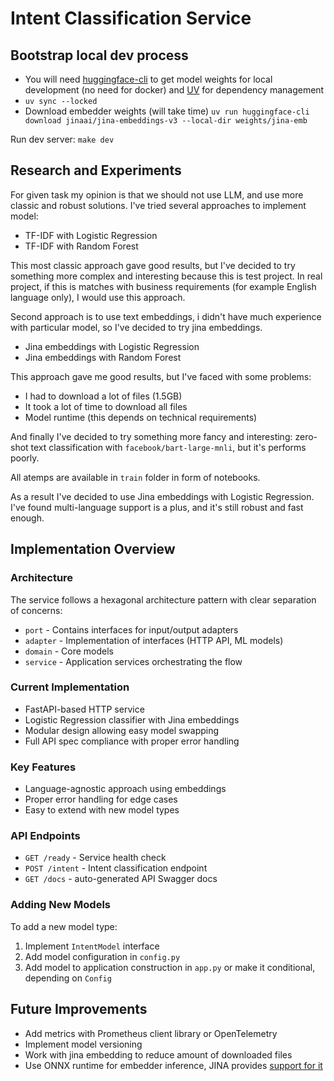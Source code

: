 # Intent Classification Service

## Bootstrap local dev process

* You will need [huggingface-cli](https://huggingface.co/docs/huggingface_hub/en/guides/cli) to get model weights for local development (no need for docker) and [UV](https://github.com/astral-sh/uv) for dependency management
* `uv sync --locked`
* Download embedder weights (will take time) `uv run huggingface-cli download jinaai/jina-embeddings-v3 --local-dir weights/jina-emb`

Run dev server: `make dev`

## Research and Experiments

For given task my opinion is that we should not use LLM, and use more classic and robust solutions. I've tried several approaches to implement model:

* TF-IDF with Logistic Regression
* TF-IDF with Random Forest

This most classic approach gave good results, but I've decided to try something more complex and interesting because this is test project. In real project, if this is matches with business requirements (for example English language only), I would use this approach.

Second approach is to use text embeddings, i didn't have much experience with particular model, so I've decided to try jina embeddings.

* Jina embeddings with Logistic Regression
* Jina embeddings with Random Forest

This approach gave me good results, but I've faced with some problems:
* I had to download a lot of files (1.5GB)
* It took a lot of time to download all files
* Model runtime (this depends on technical requirements)

And finally I've decided to try something more fancy and interesting: zero-shot text classification with `facebook/bart-large-mnli`, but it's performs poorly.

All atemps are available in `train` folder in form of notebooks.

As a result I've decided to use Jina embeddings with Logistic Regression. I've found multi-language support is a plus, and it's still robust and fast enough.

## Implementation Overview

### Architecture
The service follows a hexagonal architecture pattern with clear separation of concerns:
- `port` - Contains interfaces for input/output adapters
- `adapter` - Implementation of interfaces (HTTP API, ML models)
- `domain` - Core models
- `service` - Application services orchestrating the flow

### Current Implementation
- FastAPI-based HTTP service
- Logistic Regression classifier with Jina embeddings
- Modular design allowing easy model swapping
- Full API spec compliance with proper error handling

### Key Features
- Language-agnostic approach using embeddings
- Proper error handling for edge cases
- Easy to extend with new model types


### API Endpoints
- `GET /ready` - Service health check
- `POST /intent` - Intent classification endpoint
- `GET /docs` - auto-generated API Swagger docs

### Adding New Models
To add a new model type:
1. Implement `IntentModel` interface
2. Add model configuration in `config.py`
3. Add model to application construction in `app.py` or make it conditional, depending on `Config`

## Future Improvements
- Add metrics with Prometheus client library or OpenTelemetry
- Implement model versioning
- Work with jina embedding to reduce amount of downloaded files
- Use ONNX runtime for embedder inference, JINA provides [support for it](https://huggingface.co/jinaai/jina-embeddings-v3)
